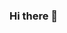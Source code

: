 ### Hi there 👋

<!--
**alexkimeu0/alexkimeu0** is a ✨ _special_ ✨ repository because its `README.md` (this file) appears on your GitHub profile.

Here are some ideas to get you started:

- 🔭 I’m currently working on a MERN project
- 🌱 I’m currently learning on FreeCodeCamp.org
- 👯 I’m looking to collaborate on ...
- 🤔 I’m looking for help with ...
- 💬 Ask me about ...
- 📫 How to reach me: kimeualexis@gmail.com
- 😄 Pronouns: Ambitious
- ⚡ Fun fact: In love with JavaScript. It's !mutual;)
-->
